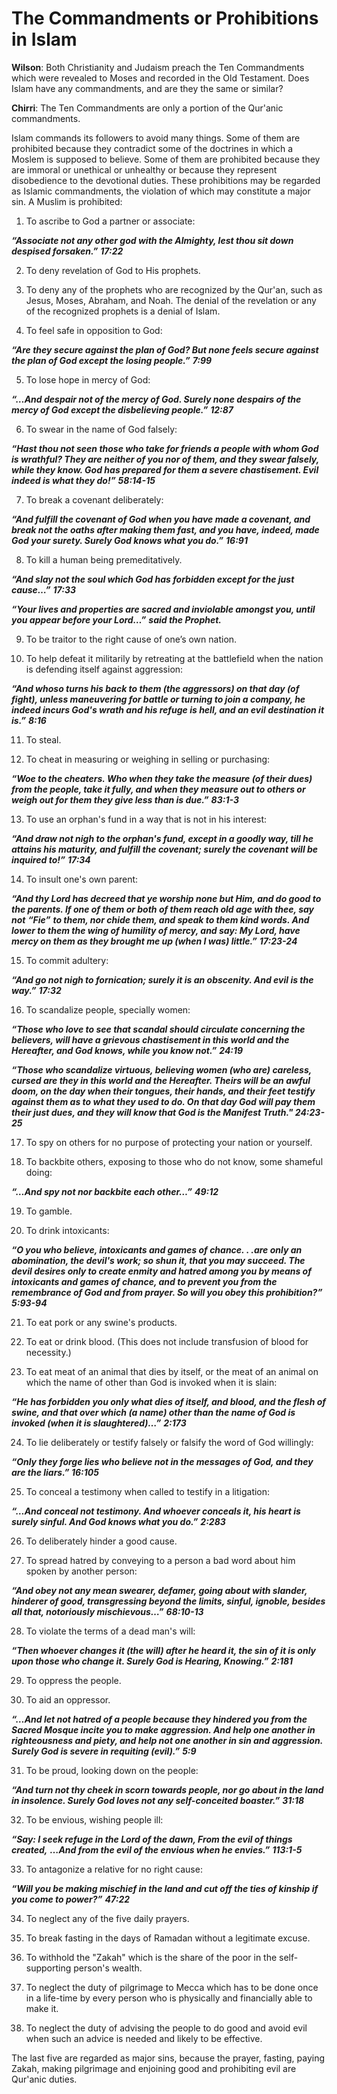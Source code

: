 The Commandments or Prohibitions in Islam
=========================================

**Wilson**: Both Christianity and Judaism preach the Ten Commandments
which were revealed to Moses and recorded in the Old Testament. Does
Islam have any commandments, and are they the same or similar?

**Chirri**: The Ten Commandments are only a portion of the Qur'anic
commandments.

Islam commands its followers to avoid many things. Some of them are
prohibited because they contradict some of the doctrines in which a
Moslem is supposed to believe. Some of them are prohibited because they
are immoral or unethical or unhealthy or because they represent
disobedience to the devotional duties. These prohibitions may be
regarded as Islamic commandments, the violation of which may constitute
a major sin. A Muslim is prohibited:

1. To ascribe to God a partner or associate:

***“Associate not any other god with the Almighty, lest thou sit down
despised forsaken.”*** ***17:22***

2. To deny revelation of God to His prophets.

3. To deny any of the prophets who are recognized by the Qur'an, such as
Jesus, Moses, Abraham, and Noah. The denial of the revelation or any of
the recognized prophets is a denial of Islam.

4. To feel safe in opposition to God:

***“Are they secure against the plan of God? But none feels secure
against the plan of God except the losing people.”*** ***7:99***

5. To lose hope in mercy of God:

***“…And despair not of the mercy of God. Surely none despairs of the
mercy of God except the disbelieving people.”*** ***12:87***

6. To swear in the name of God falsely:

***“Hast thou not seen those who take for friends a people with whom God
is wrathful? They are neither of you nor of them, and they swear
falsely, while they know. God has prepared for them a severe
chastisement. Evil indeed is what they do!”*** ***58:14-15***

7. To break a covenant deliberately:

***“And fulfill the covenant of God when you have made a covenant, and
break not the oaths after making them fast, and you have, indeed, made
God your surety. Surely God knows what you do.”*** ***16:91***

8. To kill a human being premeditatively.

***“And slay not the soul which God has forbidden except for the just
cause…”*** ***17:33***

***“Your lives and properties are sacred and inviolable amongst you,
until you appear before your Lord…”*** ***said the Prophet.***

9. To be traitor to the right cause of one’s own nation.

10. To help defeat it militarily by retreating at the battlefield when
the nation is defending itself against aggression:

***“And whoso turns his back to them (the aggressors) on that day (of
fight), unless maneuvering for battle or turning to join a company, he
indeed incurs God's wrath and his refuge is hell, and an evil
destination it is.”*** ***8:16***

11. To steal.

12. To cheat in measuring or weighing in selling or purchasing:

***“Woe to the cheaters. Who when they take the measure (of their dues)
from the people, take it fully, and when they measure out to others or
weigh out for them they give less than is due.”*** ***83:1-3***

13. To use an orphan's fund in a way that is not in his interest:

***“And draw not nigh to the orphan's fund, except in a goodly way, till
he attains his maturity, and fulfill the covenant; surely the covenant
will be inquired to!”*** ***17:34***

14. To insult one's own parent:

***“And thy Lord has decreed that ye worship none but Him, and do good
to the parents. If one of them or both of them reach old age with thee,
say not*** ***“Fie”*** ***to them, nor chide them, and speak to them
kind words. And lower to them the wing of humility of mercy, and say: My
Lord, have mercy on them as they brought me up (when I was) little.”***
***17:23-24***

15. To commit adultery:

***“And go not nigh to fornication; surely it is an obscenity. And evil
is the way.”*** ***17:32***

16. To scandalize people, specially women:

***“Those who love to see that scandal should circulate concerning the
believers, will have a grievous chastisement in this world and the
Hereafter, and God knows, while you know not.”*** ***24:19***

***“Those who scandalize virtuous, believing women (who are) careless,
cursed are they in this world and the Hereafter. Theirs will be an awful
doom, on the day when their tongues, their hands, and their feet testify
against them as to what they used to do. On that day God will pay them
their just dues, and they will know that God is the Manifest Truth."
24:23-25***

17. To spy on others for no purpose of protecting your nation or
yourself.

18. To backbite others, exposing to those who do not know, some shameful
doing:

***“…And spy not nor backbite each other…”*** ***49:12***

19. To gamble.

20. To drink intoxicants:

***“O you who believe, intoxicants and games of chance. . .are only an
abomination, the devil's work; so shun it, that you may succeed. The
devil desires only to create enmity and hatred among you by means of
intoxicants and games of chance, and to prevent you from the remembrance
of God and from prayer. So will you obey this prohibition?”***
***5:93-94***

21. To eat pork or any swine's products.

22. To eat or drink blood. (This does not include transfusion of blood
for necessity.)

23. To eat meat of an animal that dies by itself, or the meat of an
animal on which the name of other than God is invoked when it is slain:

***“He has forbidden you only what dies of itself, and blood, and the
flesh of swine, and that over which (a name) other than the name of God
is invoked (when it is slaughtered)…”*** ***2:173***

24. To lie deliberately or testify falsely or falsify the word of God
willingly:

***“Only they forge lies who believe not in the messages of God, and
they are the liars.” 16:105***

25. To conceal a testimony when called to testify in a litigation:

***“…And conceal not testimony. And whoever conceals it, his heart is
surely sinful. And God knows what you do.”*** ***2:283***

26. To deliberately hinder a good cause.

27. To spread hatred by conveying to a person a bad word about him
spoken by another person:

***“And obey not any mean swearer, defamer, going about with slander,
hinderer of good, transgressing beyond the limits, sinful, ignoble,
besides all that, notoriously mischievous…”*** ***68:10-13***

28. To violate the terms of a dead man's will:

***“Then whoever changes it (the will) after he heard it, the sin of it
is only upon those who change it. Surely God is Hearing, Knowing.”***
***2:181***

29. To oppress the people.

30. To aid an oppressor.

***“…And let not hatred of a people because they hindered you from the
Sacred Mosque incite you to make aggression. And help one another in
righteousness and piety, and help not one another in sin and aggression.
Surely God is severe in requiting (evil).”*** ***5:9***

31. To be proud, looking down on the people:

***“And turn not thy cheek in scorn towards people, nor go about in the
land in insolence. Surely God loves not any self-conceited boaster.”***
***31:18***

32. To be envious, wishing people ill:

***“Say: I seek refuge in the Lord of the dawn, From the evil of things
created,*** ***…And from the evil of the envious when he envies.”***
***113:1-5***

33. To antagonize a relative for no right cause:

***“Will you be making mischief in the land and cut off the ties of
kinship if you come to power?”*** ***47:22***

34. To neglect any of the five daily prayers.

35. To break fasting in the days of Ramadan without a legitimate excuse.

36. To withhold the "Zakah" which is the share of the poor in the
self-supporting person's wealth.

37. To neglect the duty of pilgrimage to Mecca which has to be done once
in a life-time by every person who is physically and financially able to
make it.

38. To neglect the duty of advising the people to do good and avoid evil
when such an advice is needed and likely to be effective.

The last five are regarded as major sins, because the prayer, fasting,
paying Zakah, making pilgrimage and enjoining good and prohibiting evil
are Qur'anic duties.


